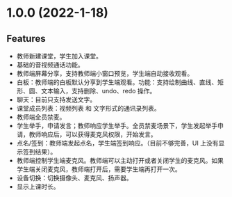 # 1.0.0 (2022-1-18)

## Features

- 教师新建课堂，学生加入课堂。
- 基础的音视频通话功能。
- 教师端屏幕分享，支持教师端小窗口预览，学生端自动接收观看。
- 白板：教师端的白板默认分享到学生端观看。功能：支持绘制曲线、直线、矩形、圆、文本输入，支持删除、undo、redo 操作。
- 聊天：目前只支持发送文字。
- 课堂成员列表：视频列表 和 文字形式的通讯录列表。
- 教师端全员禁麦。
- 学生举手，申请发言；教师响应学生举手。全员禁麦场景下，学生发起举手申请，教师响应后，可以获得麦克风权限，开始发言。
- 点名/签到：教师端发起点名，学生端签到响应。（目前不够完善，UI 上没有显示签到结果）。
- 教师端控制学生端麦克风。教师端可以主动打开或者关闭学生的麦克风。如果学生端关闭麦克风，教师端打开后，需要学生端再打开一次。
- 设备切换：切换摄像头、麦克风、扬声器。
- 显示上课时长。
